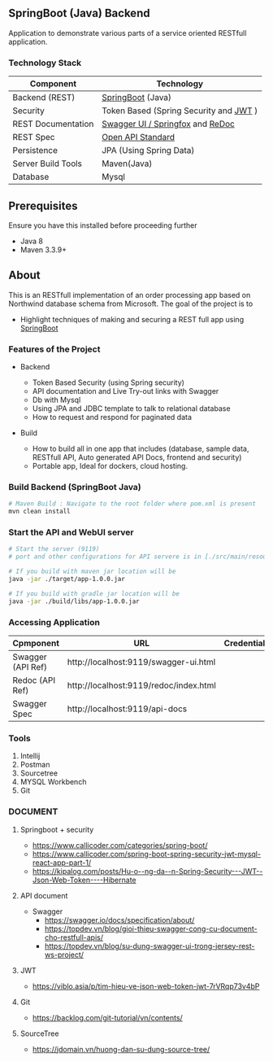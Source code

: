 
## SpringBoot (Java) Backend
Application to demonstrate various parts of a service oriented RESTfull application.


### Technology Stack
Component         | Technology
---               | ---
Backend (REST)    | [SpringBoot](https://projects.spring.io/spring-boot) (Java)
Security          | Token Based (Spring Security and [JWT](https://github.com/auth0/java-jwt) )
REST Documentation| [Swagger UI / Springfox](https://github.com/springfox/springfox) and [ReDoc](https://github.com/Rebilly/ReDoc)
REST Spec         | [Open API Standard](https://www.openapis.org/)
Persistence       | JPA (Using Spring Data)
Server Build Tools| Maven(Java)
Database| Mysql

## Prerequisites
Ensure you have this installed before proceeding further
- Java 8
- Maven 3.3.9+

## About
This is an RESTfull implementation of an order processing app based on Northwind database schema from Microsoft.
The goal of the project is to
- Highlight techniques of making and securing a REST full app using [SpringBoot](https://projects.spring.io/spring-boot)

### Features of the Project
* Backend
    * Token Based Security (using Spring security)
    * API documentation and Live Try-out links with Swagger
    * Db with Mysql
    * Using JPA and JDBC template to talk to relational database
    * How to request and respond for paginated data

* Build
    * How to build all in one app that includes (database, sample data, RESTfull API, Auto generated API Docs, frontend and security)
    * Portable app, Ideal for dockers, cloud hosting.
    

### Build Backend (SpringBoot Java)
```bash
# Maven Build : Navigate to the root folder where pom.xml is present 
mvn clean install
```

### Start the API and WebUI server
```bash
# Start the server (9119)
# port and other configurations for API servere is in [./src/main/resources/application.properties](/src/main/resources/application.properties) file

# If you build with maven jar location will be 
java -jar ./target/app-1.0.0.jar

# If you build with gradle jar location will be 
java -jar ./build/libs/app-1.0.0.jar
```

### Accessing Application
Cpmponent         | URL                                      | Credentials
---               | ---                                      | ---
Swagger (API Ref) |  http://localhost:9119/swagger-ui.html   |
Redoc (API Ref)   |  http://localhost:9119/redoc/index.html  |
Swagger Spec      |  http://localhost:9119/api-docs          |

### Tools
1. Intellij
2. Postman
3. Sourcetree
4. MYSQL Workbench
5. Git


### DOCUMENT
1. Springboot + security
   * https://www.callicoder.com/categories/spring-boot/
   * https://www.callicoder.com/spring-boot-spring-security-jwt-mysql-react-app-part-1/
   * https://kipalog.com/posts/Hu-o--ng-da--n-Spring-Security---JWT--Json-Web-Token----Hibernate


2. API document
   * Swagger
     * https://swagger.io/docs/specification/about/
     * https://topdev.vn/blog/gioi-thieu-swagger-cong-cu-document-cho-restfull-apis/
     * https://topdev.vn/blog/su-dung-swagger-ui-trong-jersey-rest-ws-project/


4. JWT
   * https://viblo.asia/p/tim-hieu-ve-json-web-token-jwt-7rVRqp73v4bP


4. Git
   * https://backlog.com/git-tutorial/vn/contents/


5. SourceTree
   * https://jdomain.vn/huong-dan-su-dung-source-tree/ 